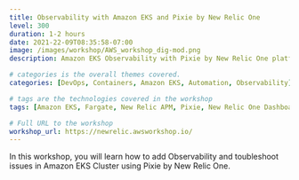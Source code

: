 ```yaml
---
title: Observability with Amazon EKS and Pixie by New Relic One 
level: 300
duration: 1-2 hours
date: 2021-22-09T08:35:58-07:00
image: /images/workshop/AWS_workshop_dig-mod.png
description: Amazon EKS Observability with Pixie by New Relic One platform 

# categories is the overall themes covered. 
categories: [DevOps, Containers, Amazon EKS, Automation, Observability]

# tags are the technologies covered in the workshop
tags: [Amazon EKS, Fargate, New Relic APM, Pixie, New Relic One Dashboards]

# Full URL to the workshop
workshop_url: https://newrelic.awsworkshop.io/
---
```


In this workshop, you will learn how to add Observability and toubleshoot issues in Amazon EKS Cluster using Pixie by New Relic One.